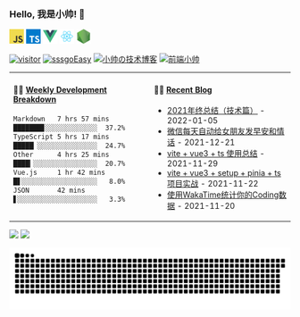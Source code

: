 ### Hello, 我是小帅! 👋

<code><img height="26" src="https://raw.githubusercontent.com/github/explore/80688e429a7d4ef2fca1e82350fe8e3517d3494d/topics/javascript/javascript.png"></code>
<code><img height="26" src="https://raw.githubusercontent.com/github/explore/80688e429a7d4ef2fca1e82350fe8e3517d3494d/topics/typescript/typescript.png"></code>
<code><img height="26" src="https://raw.githubusercontent.com/github/explore/80688e429a7d4ef2fca1e82350fe8e3517d3494d/topics/vue/vue.png"></code>
<code><img height="26" src="https://raw.githubusercontent.com/github/explore/80688e429a7d4ef2fca1e82350fe8e3517d3494d/topics/react/react.png"></code>
<code><img height="26" src="https://raw.githubusercontent.com/github/explore/80688e429a7d4ef2fca1e82350fe8e3517d3494d/topics/nodejs/nodejs.png"></code>

[![visitor](https://visitor-badge.glitch.me/badge?page_id=js-banana.js-banana)](https://github.com/JS-banana)
[![sssgoEasy](https://img.shields.io/badge/juejin-sssgoEasy-blue)](https://juejin.cn/user/1204720476890477)
[![小帅の技术博客](https://img.shields.io/badge/blog-%E5%B0%8F%E5%B8%85%E3%81%AE%E6%8A%80%E6%9C%AF%E5%8D%9A%E5%AE%A2-orange)](https://ssscode.com/)
[![前端小帅](https://img.shields.io/badge/%E5%85%AC%E4%BC%97%E5%8F%B7-%E5%89%8D%E7%AB%AF%E5%B0%8F%E5%B8%85-brightgreen)](https://cdn.jsdelivr.net/gh/JS-banana/images/vuepress/1.jpg)

<!-- :sunny: I'm currently learning and working on... -->

<!-- :fire: To live alone is the fate of all great souls

:raised_hand: 掘金：[https://juejin.cn/user/1204720476890477](https://juejin.cn/user/1204720476890477)

:sparkles: 博客：[https://ssscode.com/](https://ssscode.com/) -->

<!-- **Languages and Tools:**   -->

<!-- <img height="120" src="https://cdn.jsdelivr.net/gh/JS-banana/images/vuepress/4.png" /> -->

<!-- [![sss's github stats](https://github-readme-stats.vercel.app/api?username=JS-banana&show_icons=true&theme=synthwave&layout=compact)](https://github.com/anuraghazra/github-readme-stats) -->

<table width="800px">
<tr>
<td valign="top" width="50%">

#### 🏊‍♂️ <a href="https://gist.github.com/JS-banana/b4b79e0deb0164edaae772ecbc5bd8bc" target="_blank">Weekly Development Breakdown</a>

<!-- code_time starts -->

```text
Markdown   7 hrs 57 mins  ███████▊░░░░░░░░░░░░░  37.2%
TypeScript 5 hrs 17 mins  █████▏░░░░░░░░░░░░░░░  24.7%
Other      4 hrs 25 mins  ████▎░░░░░░░░░░░░░░░░  20.7%
Vue.js     1 hr 42 mins   █▋░░░░░░░░░░░░░░░░░░░   8.0%
JSON       42 mins        ▋░░░░░░░░░░░░░░░░░░░░   3.3%
```

<!-- code_time ends -->
</td>

<td valign="top" width="50%">

#### 🤹‍♀️ <a href="https://js-banana.github.io/blog/" target="_blank">Recent Blog</a>

<!-- blog starts -->
* <a href='https://js-banana.github.io/blog/pages/8e4019/' target='_blank'>2021年终总结（技术篇）</a> - 2022-01-05
* <a href='https://js-banana.github.io/blog/pages/5fe09e/' target='_blank'>微信每天自动给女朋友发早安和情话</a> - 2021-12-21
* <a href='https://js-banana.github.io/blog/pages/33f292/' target='_blank'>vite + vue3 + ts 使用总结</a> - 2021-11-29
* <a href='https://js-banana.github.io/blog/pages/2833ad/' target='_blank'>vite + vue3 + setup + pinia + ts 项目实战</a> - 2021-11-22
* <a href='https://js-banana.github.io/blog/pages/b63015/' target='_blank'>使用WakaTime统计你的Coding数据</a> - 2021-11-20
<!-- blog ends -->

</td>
</tr>

</table>

<p>
  <img
  width="334"
  src="https://github-readme-stats.vercel.app/api/top-langs/?username=js-banana&hide=handlebars&langs_count=8&layout=compact&exclude_repo=blog,vuepress-theme-vdoing,hexo,hexo-theme-next,images&bg_color=30,e96443,904e95&title_color=fff&text_color=fff"
  />
  <img
  width="460"
  src="https://github-readme-stats.vercel.app/api?username=JS-banana&show_icons=true&&theme=radical&layout=compact"
  />
</p>

<!-- [![Readme Card](https://github-readme-stats.vercel.app/api/pin/?username=anuraghazra&repo=github-readme-stats)](https://github.com/anuraghazra/github-readme-stats) -->

<!-- ![Languages](https://github-readme-stats.vercel.app/api/top-langs/?username=js-banana&hide=handlebars&langs_count=8&layout=compact&exclude_repo=vuepress,vuepress-blog-io,vuepress-theme-vdoing,hexo,hexo-theme-next,images) -->

![github contribution grid snake animation](https://github.com/JS-banana/JS-banana/blob/output/github-contribution-grid-snake.svg)
